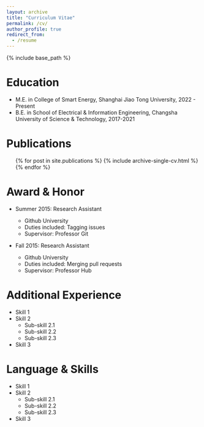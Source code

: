 ```yaml
---
layout: archive
title: "Curriculum Vitae"
permalink: /cv/
author_profile: true
redirect_from:
  - /resume
---
```


{% include base_path %}

Education
======
* M.E. in College of Smart Energy, Shanghai Jiao Tong University, 2022 - Present
* B.E. in School of Electrical & Information Engineering, Changsha University of Science & Technology, 2017-2021

Publications
======
  <ul>{% for post in site.publications %}
    {% include archive-single-cv.html %}
  {% endfor %}</ul>

Award & Honor
======
* Summer 2015: Research Assistant
  * Github University
  * Duties included: Tagging issues
  * Supervisor: Professor Git

* Fall 2015: Research Assistant
  * Github University
  * Duties included: Merging pull requests
  * Supervisor: Professor Hub

Additional Experience
======
* Skill 1
* Skill 2
  * Sub-skill 2.1
  * Sub-skill 2.2
  * Sub-skill 2.3
* Skill 3
  
Language & Skills
======
* Skill 1
* Skill 2
  * Sub-skill 2.1
  * Sub-skill 2.2
  * Sub-skill 2.3
* Skill 3
